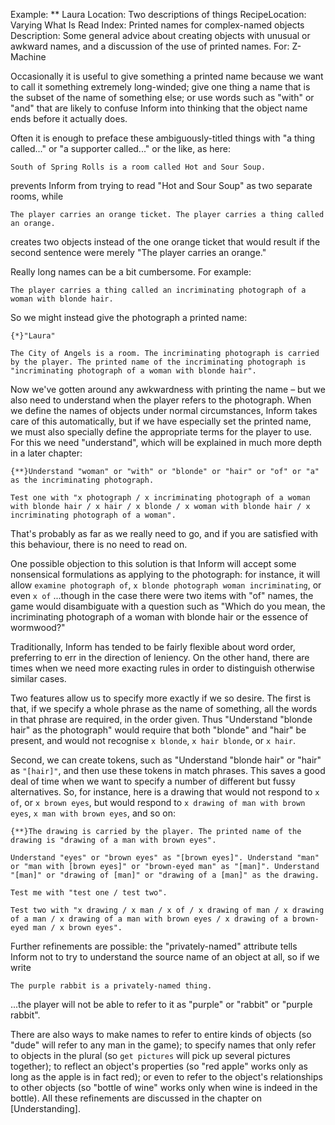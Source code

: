 Example: ** Laura
Location: Two descriptions of things
RecipeLocation: Varying What Is Read
Index: Printed names for complex-named objects
Description: Some general advice about creating objects with unusual or awkward names, and a discussion of the use of printed names.
For: Z-Machine

  
Occasionally it is useful to give something a printed name because we want to call it something extremely long-winded; give one thing a name that is the subset of the name of something else; or use words such as "with" or "and" that are likely to confuse Inform into thinking that the object name ends before it actually does.

  
Often it is enough to preface these ambiguously-titled things with "a thing called..." or "a supporter called..." or the like, as here:

  

``` inform7
South of Spring Rolls is a room called Hot and Sour Soup.
```

  
prevents Inform from trying to read "Hot and Sour Soup" as two separate rooms, while

  

``` inform7
The player carries an orange ticket. The player carries a thing called an orange.
```

  
creates two objects instead of the one orange ticket that would result if the second sentence were merely "The player carries an orange."

  
Really long names can be a bit cumbersome. For example:

  

``` inform7
The player carries a thing called an incriminating photograph of a woman with blonde hair.
```

  
So we might instead give the photograph a printed name:

  

``` inform7
{*}"Laura"

The City of Angels is a room. The incriminating photograph is carried by the player. The printed name of the incriminating photograph is "incriminating photograph of a woman with blonde hair".
```

  
Now we've gotten around any awkwardness with printing the name – but we also need to understand when the player refers to the photograph. When we define the names of objects under normal circumstances, Inform takes care of this automatically, but if we have especially set the printed name, we must also specially define the appropriate terms for the player to use. For this we need "understand", which will be explained in much more depth in a later chapter:

  

``` inform7
{**}Understand "woman" or "with" or "blonde" or "hair" or "of" or "a" as the incriminating photograph.

Test one with "x photograph / x incriminating photograph of a woman with blonde hair / x hair / x blonde / x woman with blonde hair / x incriminating photograph of a woman".
```

  
That's probably as far as we really need to go, and if you are satisfied with this behaviour, there is no need to read on.

  
One possible objection to this solution is that Inform will accept some nonsensical formulations as applying to the photograph: for instance, it will allow ``examine photograph of``, ``x blonde photograph woman incriminating``, or even ``x of`` ...though in the case there were two items with "of" names, the game would disambiguate with a question such as "Which do you mean, the incriminating photograph of a woman with blonde hair or the essence of wormwood?"

  
Traditionally, Inform has tended to be fairly flexible about word order, preferring to err in the direction of leniency. On the other hand, there are times when we need more exacting rules in order to distinguish otherwise similar cases.

  
Two features allow us to specify more exactly if we so desire. The first is that, if we specify a whole phrase as the name of something, all the words in that phrase are required, in the order given. Thus "Understand "blonde hair" as the photograph" would require that both "blonde" and "hair" be present, and would not recognise ``x blonde``, ``x hair blonde``, or ``x hair``.

  
Second, we can create tokens, such as "Understand "blonde hair" or "hair" as `"[hair]"`, and then use these tokens in match phrases. This saves a good deal of time when we want to specify a number of different but fussy alternatives. So, for instance, here is a drawing that would not respond to ``x of``, or ``x brown eyes``, but would respond to ``x drawing of man with brown eyes``, ``x man with brown eyes``, and so on:

  

``` inform7
{**}The drawing is carried by the player. The printed name of the drawing is "drawing of a man with brown eyes".

Understand "eyes" or "brown eyes" as "[brown eyes]". Understand "man" or "man with [brown eyes]" or "brown-eyed man" as "[man]". Understand "[man]" or "drawing of [man]" or "drawing of a [man]" as the drawing.

Test me with "test one / test two".

Test two with "x drawing / x man / x of / x drawing of man / x drawing of a man / x drawing of a man with brown eyes / x drawing of a brown-eyed man / x brown eyes".
```

  
Further refinements are possible: the "privately-named" attribute tells Inform not to try to understand the source name of an object at all, so if we write

  

``` inform7
The purple rabbit is a privately-named thing.
```

  
...the player will not be able to refer to it as "purple" or "rabbit" or "purple rabbit".

  
There are also ways to make names to refer to entire kinds of objects (so "dude" will refer to any man in the game); to specify names that only refer to objects in the plural (so ``get pictures`` will pick up several pictures together); to reflect an object's properties (so "red apple" works only as long as the apple is in fact red); or even to refer to the object's relationships to other objects (so "bottle of wine" works only when wine is indeed in the bottle). All these refinements are discussed in the chapter on [Understanding].

